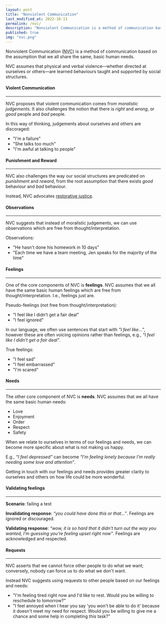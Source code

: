 ```yaml
---
layout: post
title: "Nonviolent Communication"
last_modified_at: 2022-10-13
permalink: /nvc/
description: "Nonviolent Communication is a method of communication based on the assumption that we all share the same, basic human needs."
published: true
img: "nvc.png"
---
```


Nonviolent Communication (<abbr title="Nonviolent Communication" class="initialism">NVC</abbr>) is a method of
communication based on the assumption that we all share the same, basic human needs.

NVC assumes that physical and verbal violence—whether directed at ourselves or others—are learned behaviours taught
and supported by social structures.

#### Violent Communication
---

NVC proposes that violent communication comes from _moralistic judgements_. It also challenges the notion that there
is _right_ and _wrong_, or _good_ people and _bad_ people.

In this way of thinking, judgements about ourselves and others are discoraged:

- "I'm a failure"
- "She talks too much"
- "I'm awful at talking to people"

#### Punishment and Reward
---

NVC also challenges the way our social structures are predicated on _punishment_ and _reward_, from the root
assumption that there exists _good_ behaviour and _bad_ behaviour.

Instead, NVC advocates [restorative justice](https://en.wikipedia.org/wiki/Restorative_justice).

#### Observations
---

NVC suggests that instead of moralistic judgements, we can use observations which are free from
thought/interpretation.

Observations:

- "He hasn't done his homework in 10 days"
- "Each time we have a team meeting, Jen speaks for the majority of the time"


#### Feelings
---

One of the core components of NVC is **feelings**. NVC assumes that we all have the same basic human feelings
which are free from thought/interpretation. I.e., feelings just are.

Pseudo-feelings (not free from thought/interpretation):

- “I feel like I didn’t get a fair deal”
- "I feel ignored"

In our language, we often use sentences that start with _“I feel like…”_, however these are often voicing opinions
rather than feelings, e.g., _“I feel like I didn’t get a fair deal”_.

True feelings:

- "I feel sad"
- "I feel embarrassed"
- "I'm scared"

#### Needs
---

The other core component of NVC is **needs**. NVC assumes that we all have the same basic human needs:

- Love
- Enjoyment
- Order
- Respect
- Safety

When we relate to ourselves in terms of our feelings and needs, we can become more specific about what is not
making us happy.

E.g., _“I feel depressed”_ can become _“I’m feeling lonely because I’m really needing some love and attention”_.

Getting in touch with our feelings and needs provides greater clarity to ourselves and others on how life could be
more wonderful.


#### Validating feelings
---

**Scenario**: failing a test

**Invalidating response**: _“you could have done this or that…”_. Feelings are ignored or discouraged.

**Validating response**: _“wow, it is so hard that it didn’t turn out the way you wanted, I’m guessing you’re feeling upset right now”_. Feelings are acknowledged and respected.


#### Requests
---

NVC asserts that we cannot force other people to do what we want; conversely, nobody can force us to do what
we don't want.

Instead NVC suggests using requests to other people based on our feelings and needs:

- "I'm feeling tired right now and I'd like to rest. Would you be willing to reschedule to tomorrow?"
- "I feel annoyed when I hear you say 'you won't be able to do it' because it doesn't meet my need for respect. Would you be willing to give me a chance and some help in completing this task?"
